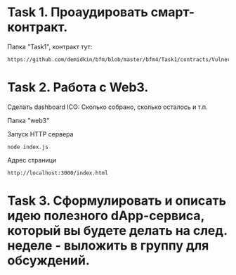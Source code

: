 Task 1. Проаудировать смарт-контракт.
======================

Папка "Task1", контракт тут:
    
    https://github.com/demidkin/bfm/blob/master/bfm4/Task1/contracts/VulnerableOne.sol



Task 2. Работа с Web3.
======================
Сделать dashboard ICO: Сколько собрано, сколько осталось и т.п.

Папка "web3"

Запуск HTTP сервера

    node index.js

Адрес страници

    http://localhost:3000/index.html



Task 3. Сформулировать и описать идею полезного dApp-сервиса, который вы будете делать на след. неделе - выложить в группу для обсуждений.
======================
